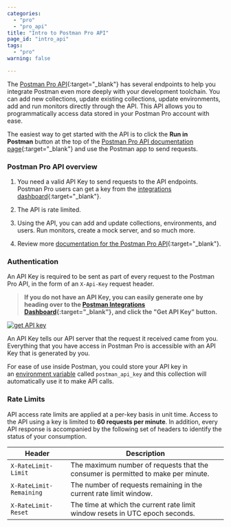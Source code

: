 ```yaml
---
categories:
  - "pro"
  - "pro_api"
title: "Intro to Postman Pro API"
page_id: "intro_api"
tags: 
  - "pro"
warning: false

---
```


The [Postman Pro API](https://docs.api.getpostman.com/){:target="_blank"} has several endpoints to help you integrate Postman even more deeply with your development toolchain. You can add new collections, update existing collections, update environments, add and run monitors directly through the API. This API allows you to programmatically access data stored in your Postman Pro account with ease.

The easiest way to get started with the API is to click the **Run in Postman** button at the top of the [Postman Pro API documentation page](https://docs.api.getpostman.com/){:target="_blank"} and use the Postman app to send requests.

### Postman Pro API overview

1.  You need a valid API Key to send requests to the API endpoints. Postman Pro users can get a key from the [integrations dashboard](https://app.getpostman.com/dashboard/integrations){:target="_blank"}.

2.  The API is rate limited.

3.  Using the API, you can add and update collections, environments, and users. Run monitors, create a mock server, and so much more.

4.  Review more [documentation for the Postman Pro API](https://docs.api.getpostman.com/){:target="_blank"}.

### Authentication

An API Key is required to be sent as part of every request to the Postman Pro API, in the form of an `X-Api-Key` request header.

> **If you do not have an API Key, you can easily generate one by heading over to the [Postman Integrations Dashboard](https://app.getpostman.com/dashboard/integrations){:target="_blank"}, and click the "Get API Key" button.**

[![get API key](https://s3.amazonaws.com/postman-static-getpostman-com/postman-docs/59190608.jpg)](https://s3.amazonaws.com/postman-static-getpostman-com/postman-docs/59190608.jpg)

An API Key tells our API server that the request it received came from you. Everything that you have access in Postman Pro is accessible with an API Key that is generated by you.

For ease of use inside Postman, you could store your API key in an [environment variable](/docs/postman/environments_and_globals/variables) called ``postman_api_key`` and this collection will automatically use it to make API calls.

### Rate Limits

API access rate limits are applied at a per-key basis in unit time. Access to the API using a key is limited to **60 requests per minute**. In addition, every API response is accompanied by the following set of headers to identify the status of your consumption.

| Header                | Description   |
| ---                   | ---           |
| `X-RateLimit-Limit`   | The maximum number of requests that the consumer is permitted to make per minute. |
| `X-RateLimit-Remaining`| The number of requests remaining in the current rate limit window. |
| `X-RateLimit-Reset`   | The time at which the current rate limit window resets in UTC epoch seconds. |
